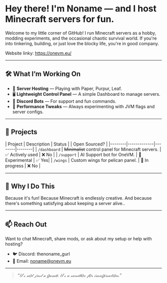 # Hey there! I'm Noname — and I host Minecraft servers for fun.

Welcome to my little corner of GitHub! 
I run Minecraft servers as a hobby, modding experiments, and the occasional chaotic survival world. If you're into tinkering, building, or just love the blocky life, you're in good company.

Website linky: https://onevm.eu/

---

## 🛠️ What I’m Working On

- 🧩 **Server Hosting** — Playing with Paper, Purpur, Leaf.
- 🖥️ **Lightweight Control Panel** — A simple Dashboard to manage servers.
- 🤖 **Discord Bots** — For support and fun commands.
- 🧪 **Performance Tweaks** — Always experimenting with JVM flags and server configs.

---

## 📂 Projects

| Project | Description | Status | | Open Sourced? |
|--------|-------------|--------|--------|
| `/dashboard` | ~~Minimalist~~ control panel for Minecraft servers. | ✅ Actively used | :x: No |
| `/support` | AI Support bot for OneVM. | 🧪 Experimental | ✅ Yes|
| `/wings` | Custom wings for pelican panel. | 🔧 In progress | :x: No |

---

## 💬 Why I Do This

Because it's fun!
Because Minecraft is endlessly creative. And because there's something satisfying about keeping a server alive..

---

## 📫 Reach Out

Want to chat Minecraft, share mods, or ask about my setup or help with hosting?

- 🐦 Discord: thenoname_gurl
- 💌 Email: noname@onevm.eu

---

> _“𝐼𝓉’𝓈 𝓃𝑜𝓉 𝒿𝓊𝓈𝓉 𝒶 𝑔𝒶𝓂𝑒. 𝐼𝓉’𝓈 𝒶 𝓈𝒶𝓃𝒹𝒷𝑜𝓍 𝒻𝑜𝓇 𝒾𝓂𝒶𝑔𝒾𝓃𝒶𝓉𝒾𝑜𝓃.”_
